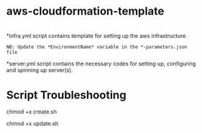 # aws-cloudformation-template

# 
*infra.yml script contains template for setting up the aws infrastructure.

`NB: Update the *EnvironmentName* variable in the *-parameters.json file`

*server.yml script contains the necessary codes for setting up, configuring and spinning up server(s).

# Script Troubleshooting
chmod +x create.sh

chmod +x update.sh
